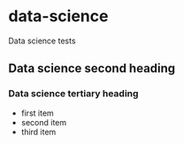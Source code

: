 # data-science
Data science tests
## Data science second heading
### Data science tertiary heading
* first item
* second item
* third item